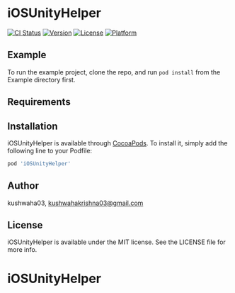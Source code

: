 # iOSUnityHelper

[![CI Status](https://img.shields.io/travis/kushwaha03/iOSUnityHelper.svg?style=flat)](https://travis-ci.org/kushwaha03/iOSUnityHelper)
[![Version](https://img.shields.io/cocoapods/v/iOSUnityHelper.svg?style=flat)](https://cocoapods.org/pods/iOSUnityHelper)
[![License](https://img.shields.io/cocoapods/l/iOSUnityHelper.svg?style=flat)](https://cocoapods.org/pods/iOSUnityHelper)
[![Platform](https://img.shields.io/cocoapods/p/iOSUnityHelper.svg?style=flat)](https://cocoapods.org/pods/iOSUnityHelper)

## Example

To run the example project, clone the repo, and run `pod install` from the Example directory first.

## Requirements

## Installation

iOSUnityHelper is available through [CocoaPods](https://cocoapods.org). To install
it, simply add the following line to your Podfile:

```ruby
pod 'iOSUnityHelper'
```

## Author

kushwaha03, kushwahakrishna03@gmail.com

## License

iOSUnityHelper is available under the MIT license. See the LICENSE file for more info.
# iOSUnityHelper
